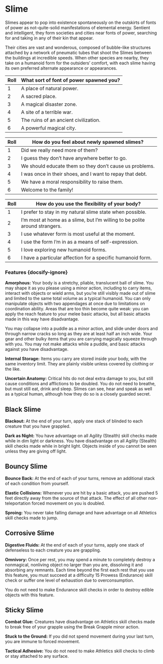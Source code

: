 # Slime
Slimes appear to pop into existence spontaneously on the outskirts of fonts of power as not-quite-solid manifestations of elemental energy. Sentient and intelligent, they form societies and cities near fonts of power, searching for and taking in any of their kin that appear.

Their cities are vast and wonderous, composed of bubble-like structures attached by a network of pneumatic tubes that shoot the Slimes between the buildings at incredible speeds. When other species are nearby, they take on a humanoid form for the outsiders’ comfort, with each slime having its own preferred alternate appearance or appearances.

Roll | What sort of font of power spawned you?
-- | --
1 | A place of natural power.
2 | A sacred place.
3 | A magical disaster zone.
4 | A site of a terrible war.
5 | The ruins of an ancient civilization.
6 | A powerful magical city.


Roll | How do you feel about newly spawned slimes?
-- | --
1 | Did we really need more of them?
2 | I guess they don’t have anywhere better to go.
3 | We should educate them so they don’t cause us problems.
4 | I was once in their shoes, and I want to repay that debt.
5 | We have a moral responsibility to raise them.
6 | Welcome to the family!


Roll | How do you use the flexibility of your body?
-- | --
1 | I prefer to stay in my natural slime state when possible.
2 | I’m most at home as a slime, but I’m willing to be polite around strangers.
3 | I use whatever form is most useful at the moment.
4 | I use the form I’m in as a means of self-expression.
5 | I love exploring new humanoid forms.
6 | I have a particular affection for a specific humanoid form.

### Features {docsify-ignore}

**Amorphous:** Your body is a stretchy, pliable, translucent ball of slime. You may shape it as you please using a minor action, including to carry items, interact with objects or wield arms, but you’re still visibly made out of slime and limited to the same total volume as a typical humanoid. You can only manipulate objects with two appendages at once due to limitations on coordination ability. Areas that are too thin become quite weak: you can apply the reach feature to your melee basic attacks, but all basic attacks made in this way have disadvantage.

You may collapse into a puddle as a minor action, and slide under doors and through narrow cracks so long as they are at least half an inch wide. Your gear and other bulky items that you are carrying magically squeeze through with you. You may not make attacks while a puddle, and basic attacks against you have disadvantage.

**Internal Storage:** Items you carry are stored inside your body, with the same inventory limit. They are plainly visible unless covered by clothing or the like.

**Uncertain Anatomy:** Critical hits do not deal extra damage to you, but still cause conditions and afflictions to be doubled. You do not need to breathe, but must still eat, drink and sleep. Slimes can see, hear and speak as well as a typical human, although how they do so is a closely guarded secret.

## Black Slime
**Blackout:** At the end of your turn, apply one stack of blinded to each creature that you have grappled.

**Dark as Night:** You have advantage on all Agility (Stealth) skill checks made while in dim light or darkness. You have disadvantage on all Agility (Stealth) skill checks made while in bright light. Objects inside of you cannot be seen unless they are giving off light.

## Bouncy Slime
**Bounce Back:** At the end of each of your turns, remove an additional stack of each condition from yourself.

**Elastic Collisions:** Whenever you are hit by a basic attack, you are pushed 5 feet directly away from the source of that attack. The effect of all other non-teleportation forced movement on you is doubled.

**Sproing:** You never take falling damage and have advantage on all Athletics skill checks made to jump.

## Corrosive Slime
**Digestive Fluids:** At the end of each of your turns, apply one stack of defenseless to each creature you are grappling.

**Omnivory:** Once per rest, you may spend a minute to completely destroy a nonmagical, nonliving object no larger than you are, dissolving it and absorbing any remnants. Each time beyond the first each rest that you use this feature, you must succeed at a difficulty 15 Prowess (Endurance) skill check or suffer one level of exhaustion due to overconsumption.

You do not need to make Endurance skill checks in order to destroy edible objects with this feature.

## Sticky Slime
**Combat Glue:** Creatures have disadvantage on Athletics skill checks made to break free of your grapple using the Break Grapple minor action.

**Stuck to the Ground:** If you did not spend movement during your last turn, you are immune to forced movement.

**Tactical Adhesive:** You do not need to make Athletics skill checks to climb or stay attached to any surface.
